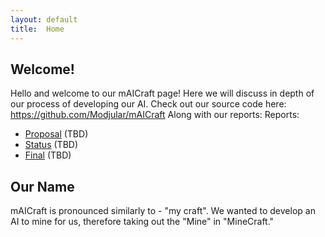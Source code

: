 ```yaml
---
layout: default
title:  Home
---
```


## Welcome!
Hello and welcome to our mAICraft page! Here we will discuss in depth of our process of developing our AI. 
Check out our source code here: https://github.com/Modjular/mAICraft
Along with our reports:
Reports:

- [Proposal](proposal.html) (TBD)
- [Status](status.html) (TBD)
- [Final](final.html) (TBD)

## Our Name
mAICraft is pronounced similarly to - "my craft". We wanted to develop an AI to mine for us, therefore taking out the "Mine" in "MineCraft." 

